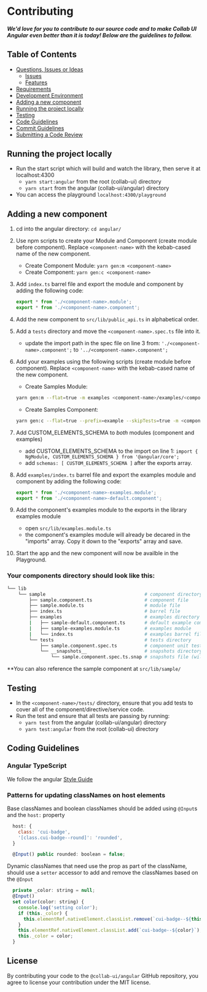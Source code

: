 
# Contributing

##### We'd love for you to contribute to our source code and to make Collab UI Angular even better than it is today! Below are the guidelines to follow.

## Table of Contents

- [Questions, Issues or Ideas](../CONTRIBUTING.md#question)
  - [Issues](../CONTRIBUTING.md#issue)
  - [Features](../CONTRIBUTING.md#feature)
- [Requirements](../CONTRIBUTING.md#requirements)
- [Development Environment](../CONTRIBUTING.md#environment)
- [Adding a new component](#component)
- [Running the project locally](#running)
- [Testing](#testing)
- [Code Guidelines](#rules)
- [Commit Guidelines](../CONTRIBUTING.md#commit)
- [Submitting a Code Review](../CONTRIBUTING.md#code-review)

## <a name="running"></a> Running the project locally

* Run the start script which will build and watch the library, then serve it at localhost:4300
  * `yarn start:angular` from the root (collab-ui) directory
  * `yarn start` from the angular (collab-ui/angular) directory
* You can access the playground `localhost:4300/playground`

## <a name="component"></a> Adding a new component
1.  cd into the angular directory: `cd angular/`
2.  Use npm scripts to create your Module and Component (create module before component). Replace `<component-name>` with the kebab-cased name of the new component.
    * Create Component Module: `yarn gen:m <component-name>`
    * Create Component: `yarn gen:c <component-name>`

3.  Add `index.ts` barrel file and export the module and component by adding the following code:
    ``` ts
    export * from './<component-name>.module';
    export * from './<component-name>.component';
    ```
4.  Add the new component to `src/lib/public_api.ts` in alphabetical order.
5.  Add a `tests` directory and move the `<component-name>.spec.ts` file into it.
    * update the import path in the spec file on line 3 from: `'./<component-name>.component';` to `'../<component-name>.component';`
6.  Add your examples using the following scripts (create module before component). Replace `<component-name>` with the kebab-cased name of the new component.
    * Create Samples Module:
    ``` bash
    yarn gen:m --flat=true -m examples <component-name>/examples/<component-name>-examples
    ```
    * Create Samples Component:
    ``` bash
    yarn gen:c --flat=true --prefix=example --skipTests=true -m <component-name>/examples/<component-name>-examples <component-name>/examples/<component-name>-default
    ```
7.  Add CUSTOM_ELEMENTS_SCHEMA to *both* modules (component and examples)
    *  add CUSTOM_ELEMENTS_SCHEMA to the import on line 1: `import { NgModule, CUSTOM_ELEMENTS_SCHEMA } from '@angular/core';`
    *  add `schemas: [ CUSTOM_ELEMENTS_SCHEMA ]` after the exports array.
8.  Add `examples/index.ts` barrel file and export the examples module and component by adding the following code:
    ``` ts
    export * from './<component-name>-examples.module';
    export * from './<component-name>-default.component';
    ```
9.  Add the component's examples module to the exports in the library examples module
    * open `src/lib/examples.module.ts`
    * the component's examples module will already be decared in the "imports" array. Copy it down to the "exports" array and save.
10.  Start the app and the new component will now be availble in the Playground.

### Your components directory should look like this:
``` bash
└── lib
    └── sample                                    # component directory
        ├── sample.component.ts                   # component file
        ├── sample.module.ts                      # module file
        ├── index.ts                              # barrel file
        ├── examples                              # examples directory
        |   ├── sample-default.component.ts       # default example component
        |   ├── sample-examples.module.ts         # examples module
        |   └── index.ts                          # examples barrel file
        └── tests                                 # tests directory
            ├── sample.component.spec.ts          # component unit test
            └── __snapshots__                     # snapshots directory (will be generated Jest)
                └── sample.component.spec.ts.snap # snapshots file (will be generated by Jest)
```
**You can also reference the sample component at `src/lib/sample/`

## <a name="testing"></a> Testing
* In the `<component-name>/tests/` directory, ensure that you add tests to cover all of the component/directive/service code.
* Run the test and ensure that all tests are passing by running:
  * `yarn test` from the angular (collab-ui/angular) directory
  * `yarn test:angular` from the root (collab-ui) directory



## <a name="rules"></a> Coding Guidelines

### Angular TypeScript

We follow the angular [Style Guide](https://angular.io/guide/styleguide)

### Patterns for updating classNames on host elements

Base classNames and boolean classNames should be added using `@Input`s and the `host:` property
``` js
  host: {
    class: 'cui-badge',
    '[class.cui-badge--round]': 'rounded',
  }

  @Input() public rounded: boolean = false;
```

Dynamic classNames that need use the prop as part of the className, should use a `setter` accessor to add and remove the classNames based on the `@Input`
``` js
  private _color: string = null;
  @Input()
  set color(color: string) {
    console.log('setting color');
    if (this._color) {
      this.elementRef.nativeElement.classList.remove(`cui-badge--${this._color}`);
    }
    this.elementRef.nativeElement.classList.add(`cui-badge--${color}`);
    this._color = color;
  }
```

## License

By contributing your code to the `@collab-ui/angular` GitHub repository, you agree to license your contribution under the MIT license.
